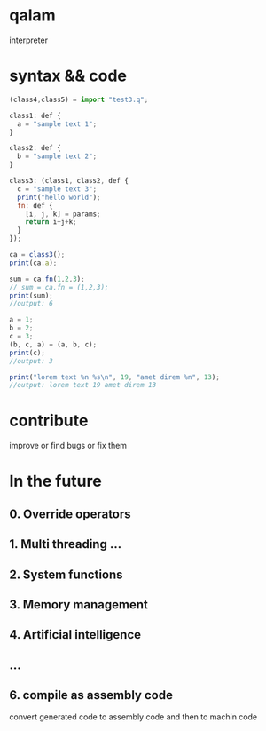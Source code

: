 # qalam
interpreter

# syntax && code
```js
(class4,class5) = import "test3.q";

class1: def {
  a = "sample text 1";
}

class2: def {
  b = "sample text 2";
}

class3: (class1, class2, def {
  c = "sample text 3";
  print("hello world");
  fn: def {
    [i, j, k] = params;
    return i+j+k;
  }
});

ca = class3();
print(ca.a);

sum = ca.fn(1,2,3);
// sum = ca.fn = (1,2,3);
print(sum);
//output: 6

a = 1;
b = 2;
c = 3;
(b, c, a) = (a, b, c);
print(c);
//output: 3

print("lorem text %n %s\n", 19, "amet direm %n", 13);
//output: lorem text 19 amet direm 13
```
# contribute
improve or find bugs or fix them

# In the future
## 0. Override operators
## 1. Multi threading ...
## 2. System functions
## 3. Memory management
## 4. Artificial intelligence  
## ...
## 6. compile as assembly code
convert generated code to assembly code and then to machin code
